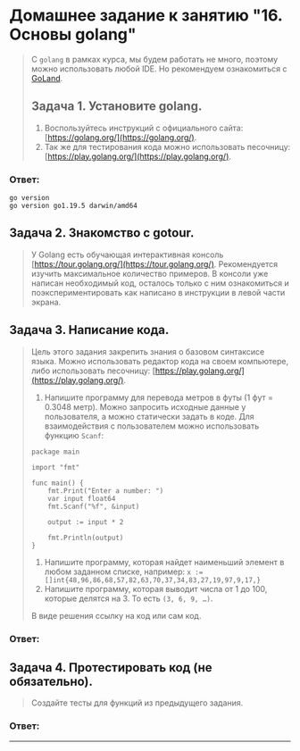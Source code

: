 # Домашнее задание к занятию "16. Основы golang"

>С `golang` в рамках курса, мы будем работать не много, поэтому можно использовать любой IDE. 
Но рекомендуем ознакомиться с [GoLand](https://www.jetbrains.com/ru-ru/go/).  
>
>## Задача 1. Установите golang.
>1. Воспользуйтесь инструкций с официального сайта: [https://golang.org/](https://golang.org/).
>2. Так же для тестирования кода можно использовать песочницу: [https://play.golang.org/](https://play.golang.org/).

### Ответ:
```
go version
go version go1.19.5 darwin/amd64
```

## Задача 2. Знакомство с gotour.
>У Golang есть обучающая интерактивная консоль [https://tour.golang.org/](https://tour.golang.org/). 
Рекомендуется изучить максимальное количество примеров. В консоли уже написан необходимый код, 
осталось только с ним ознакомиться и поэкспериментировать как написано в инструкции в левой части экрана.  

## Задача 3. Написание кода. 
>Цель этого задания закрепить знания о базовом синтаксисе языка. Можно использовать редактор кода 
на своем компьютере, либо использовать песочницу: [https://play.golang.org/](https://play.golang.org/).
>
>1. Напишите программу для перевода метров в футы (1 фут = 0.3048 метр). Можно запросить исходные данные 
у пользователя, а можно статически задать в коде.
    Для взаимодействия с пользователем можно использовать функцию `Scanf`:
>   ```
>   package main
>   
>   import "fmt"
>   
>   func main() {
>       fmt.Print("Enter a number: ")
>       var input float64
>       fmt.Scanf("%f", &input)
>   
>       output := input * 2
>   
>       fmt.Println(output)    
>   }
>   ```
>
>1. Напишите программу, которая найдет наименьший элемент в любом заданном списке, например:
    ```
    x := []int{48,96,86,68,57,82,63,70,37,34,83,27,19,97,9,17,}
    ```
>1. Напишите программу, которая выводит числа от 1 до 100, которые делятся на 3. То есть `(3, 6, 9, …)`.
>
>В виде решения ссылку на код или сам код. 

### Ответ:


## Задача 4. Протестировать код (не обязательно).
>
>Создайте тесты для функций из предыдущего задания. 

### Ответ:


---

